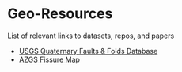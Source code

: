 # Geo-Resources
List of relevant links to datasets, repos, and papers

- [USGS Quaternary Faults & Folds Database](https://usgs.maps.arcgis.com/apps/webappviewer/index.html?id=5a6038b3a1684561a9b0aadf88412fcf)
- [AZGS Fissure Map](https://uagis.maps.arcgis.com/apps/webappviewer/index.html?id=98729f76e4644f1093d1c2cd6dabb584)
